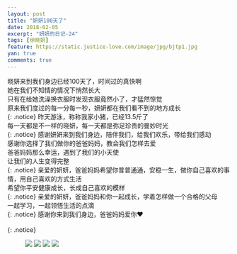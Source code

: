 ```yaml
---
layout: post
title: "妍妍100天了"
date: 2018-02-05
excerpt: "妍妍的日记-24"
tags: [徐晓妍]
feature: https://static.justice-love.com/image/jpg/bjtp1.jpg
yan: true
comments: true
---
```

晓妍来到我们身边已经100天了，时间过的真快啊<br/>
她在我们不知情的情况下悄然长大<br/>
只有在给她洗澡换衣服时发现衣服竟然小了，才猛然惊觉<br/>
原来我们度过的每一分每一秒，妍妍都在我们看不到的地方成长<br/>
{: .notice}
昨天游泳，称称我家小猪，已经13.5斤了<br/>
每一天都是不一样的晓妍，每一天都是弥足珍贵的曼妙时光<br/>
{: .notice}
感谢妍妍来到我们身边，陪伴我们，给我们欢乐，带给我们感动<br/>
感谢你选择了我们做你的爸爸妈妈，教会我们怎样去爱<br/>
爸爸妈妈那么幸运，遇到了我们的小天使<br/>
让我们的人生变得完整<br/>
{: .notice}
亲爱的妍妍，爸爸妈妈希望你普普通通，安稳一生，做你自己喜欢的事情，用自己喜欢的方式生活<br/>
希望你平安健康成长，长成自己喜欢的模样<br/>
{: .notice}
亲爱的妍妍，爸爸妈妈和你一起成长，学着怎样做一个合格的父母<br/>
一起学习，一起领悟生活的点滴<br/>
{: .notice}
感谢你来到我们身边，爸爸妈妈爱你❤️<br/>   
{: .notice}
<figure>
    <img src="{{ site.staticUrl }}/yanyan/image/101.JPG?imageMogr2/auto-orient" />
    <img src="{{ site.staticUrl }}/yanyan/image/102.JPG?imageMogr2/auto-orient" />
    <img src="{{ site.staticUrl }}/yanyan/image/103.JPG?imageMogr2/auto-orient" />
    <img src="{{ site.staticUrl }}/yanyan/image/104.JPG?imageMogr2/auto-orient" />
</figure>

